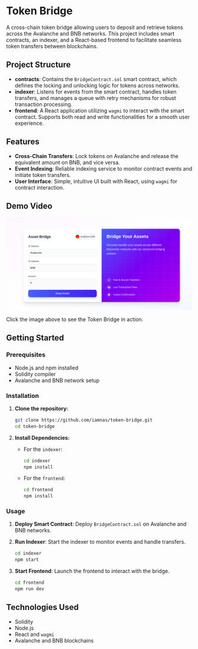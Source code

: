 # Token Bridge

A cross-chain token bridge allowing users to deposit and retrieve tokens across the Avalanche and BNB networks. This project includes smart contracts, an indexer, and a React-based frontend to facilitate seamless token transfers between blockchains.

## Project Structure

- **contracts**: Contains the `BridgeContract.sol` smart contract, which defines the locking and unlocking logic for tokens across networks.
- **indexer**: Listens for events from the smart contract, handles token transfers, and manages a queue with retry mechanisms for robust transaction processing.
- **frontend**: A React application utilizing `wagmi` to interact with the smart contract. Supports both read and write functionalities for a smooth user experience.

## Features

- **Cross-Chain Transfers**: Lock tokens on Avalanche and release the equivalent amount on BNB, and vice versa.
- **Event Indexing**: Reliable indexing service to monitor contract events and initiate token transfers.
- **User Interface**: Simple, intuitive UI built with React, using `wagmi` for contract interaction.

## Demo Video

[![Watch the Demo Video](./public/demo-thumbnail.png)](https://res.cloudinary.com/debysbb33/video/upload/v1730282338/upxzgh6p3yle8ui7ihyc.mp4)

Click the image above to see the Token Bridge in action.

## Getting Started

### Prerequisites

- Node.js and npm installed
- Solidity compiler
- Avalanche and BNB network setup

### Installation

1. **Clone the repository:**
   ```bash
   git clone https://github.com/iamnas/token-bridge.git
   cd token-bridge
   ```

2. **Install Dependencies:**
   - For the `indexer`:
     ```bash
     cd indexer
     npm install
     ```
   - For the `frontend`:
     ```bash
     cd frontend
     npm install
     ```

### Usage

1. **Deploy Smart Contract**: Deploy `BridgeContract.sol` on Avalanche and BNB networks.
   
2. **Run Indexer**: Start the indexer to monitor events and handle transfers.
   ```bash
   cd indexer
   npm start
   ```

3. **Start Frontend**: Launch the frontend to interact with the bridge.
   ```bash
   cd frontend
   npm run dev
   ```

## Technologies Used

- Solidity
- Node.js
- React and `wagmi`
- Avalanche and BNB blockchains
